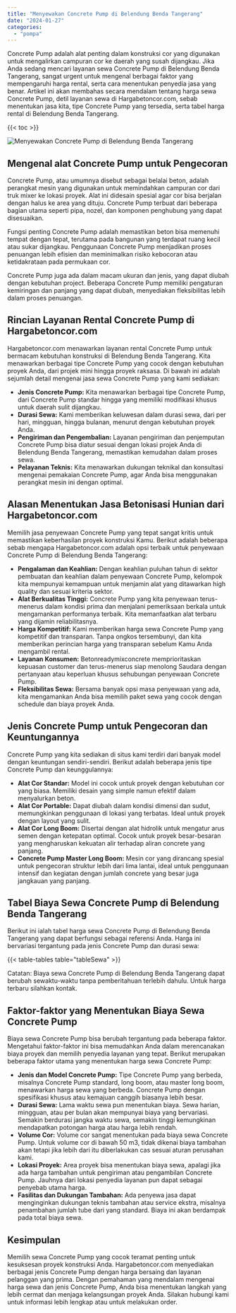 ```yaml
---
title: "Menyewakan Concrete Pump di Belendung Benda Tangerang"
date: "2024-01-27"
categories: 
  - "pompa"
---
```




Concrete Pump adalah alat penting dalam konstruksi cor yang digunakan untuk mengalirkan campuran cor ke daerah yang susah dijangkau. Jika Anda sedang mencari layanan sewa Concrete Pump di Belendung Benda Tangerang, sangat urgent untuk mengenal berbagai faktor yang mempengaruhi harga rental, serta cara menentukan penyedia jasa yang benar. Artikel ini akan membahas secara mendalam tentang harga sewa Concrete Pump, detil layanan sewa di Hargabetoncor.com, sebab menentukan jasa kita, tipe Concrete Pump yang tersedia, serta tabel harga rental di Belendung Benda Tangerang.

{{< toc >}}

![Menyewakan Concrete Pump di Belendung Benda Tangerang](https://hargareadymixid.github.io/pompa/concrete-pump%20(21).png)

## Mengenal alat Concrete Pump untuk Pengecoran

Concrete Pump, atau umumnya disebut sebagai belalai beton, adalah perangkat mesin yang digunakan untuk memindahkan campuran cor dari truk mixer ke lokasi proyek. Alat ini didesain spesial agar cor bisa berjalan dengan halus ke area yang dituju. Concrete Pump terbuat dari beberapa bagian utama seperti pipa, nozel, dan komponen penghubung yang dapat disesuaikan.

Fungsi penting Concrete Pump adalah memastikan beton bisa memenuhi tempat dengan tepat, terutama pada bangunan yang terdapat ruang kecil atau sukar dijangkau. Penggunaan Concrete Pump menjadikan proses penuangan lebih efisien dan meminimalkan risiko kebocoran atau ketidakrataan pada permukaan cor.

Concrete Pump juga ada dalam macam ukuran dan jenis, yang dapat diubah dengan kebutuhan project. Beberapa Concrete Pump memiliki pengaturan kemiringan dan panjang yang dapat diubah, menyediakan fleksibilitas lebih dalam proses penuangan.

## Rincian Layanan Rental Concrete Pump di Hargabetoncor.com

Hargabetoncor.com menawarkan layanan rental Concrete Pump untuk bermacam kebutuhan konstruksi di Belendung Benda Tangerang. Kita menawarkan berbagai tipe Concrete Pump yang cocok dengan kebutuhan proyek Anda, dari projek mini hingga proyek raksasa. Di bawah ini adalah sejumlah detail mengenai jasa sewa Concrete Pump yang kami sediakan:

- **Jenis Concrete Pump:** Kita menawarkan berbagai tipe Concrete Pump, dari Concrete Pump standar hingga yang memiliki modifikasi khusus untuk daerah sulit dijangkau.
- **Durasi Sewa:** Kami memberikan keluwesan dalam durasi sewa, dari per hari, mingguan, hingga bulanan, menurut dengan kebutuhan proyek Anda.
- **Pengiriman dan Pengembalian:** Layanan pengiriman dan penjemputan Concrete Pump bisa diatur sesuai dengan lokasi projek Anda di Belendung Benda Tangerang, memastikan kemudahan dalam proses sewa.
- **Pelayanan Teknis:** Kita menawarkan dukungan teknikal dan konsultasi mengenai pemakaian Concrete Pump, agar Anda bisa menggunakan perangkat mesin ini dengan optimal.

## Alasan Menentukan Jasa Betonisasi Hunian dari Hargabetoncor.com

Memilih jasa penyewaan Concrete Pump yang tepat sangat kritis untuk memastikan keberhasilan proyek konstruksi Kamu. Berikut adalah beberapa sebab mengapa Hargabetoncor.com adalah opsi terbaik untuk penyewaan Concrete Pump di Belendung Benda Tangerang:

- **Pengalaman dan Keahlian:** Dengan keahlian puluhan tahun di sektor pembuatan dan keahlian dalam penyewaan Concrete Pump, kelompok kita mempunyai kemampuan untuk menjamin alat yang ditawarkan high quality dan sesuai kriteria sektor.
- **Alat Berkualitas Tinggi:** Concrete Pump yang kita penyewaan terus-menerus dalam kondisi prima dan menjalani pemeriksaan berkala untuk mengamankan performanya terbaik. Kita memanfaatkan alat terbaru yang dijamin reliabilitasnya.
- **Harga Kompetitif:** Kami memberikan harga sewa Concrete Pump yang kompetitif dan transparan. Tanpa ongkos tersembunyi, dan kita memberikan perincian harga yang transparan sebelum Kamu Anda mengambil rental.
- **Layanan Konsumen:** Betonreadymixconcrete memprioritaskan kepuasan customer dan terus-menerus siap menolong Saudara dengan pertanyaan atau keperluan khusus sehubungan penyewaan Concrete Pump.
- **Fleksibilitas Sewa:** Bersama banyak opsi masa penyewaan yang ada, kita mengamankan Anda bisa memilih paket sewa yang cocok dengan schedule dan biaya proyek Anda.

## Jenis Concrete Pump untuk Pengecoran dan Keuntungannya

Concrete Pump yang kita sediakan di situs kami terdiri dari banyak model dengan keuntungan sendiri-sendiri. Berikut adalah beberapa jenis tipe Concrete Pump dan keunggulannya:

- **Alat Cor Standar:** Model ini cocok untuk proyek dengan kebutuhan cor yang biasa. Memiliki desain yang simple namun efektif dalam menyalurkan beton.
- **Alat Cor Portable:** Dapat diubah dalam kondisi dimensi dan sudut, memungkinkan penggunaan di lokasi yang terbatas. Ideal untuk proyek dengan layout yang sulit.
- **Alat Cor Long Boom:** Disertai dengan alat hidrolik untuk mengatur arus semen dengan ketepatan optimal. Cocok untuk proyek besar-besaran yang mengharuskan kekuatan alir terhadap aliran concrete yang panjang.
- **Concrete Pump Master Long Boom:** Mesin cor yang dirancang spesial untuk pengecoran struktur lebih dari lima lantai, ideal untuk penggunaan intensif dan kegiatan dengan jumlah concrete yang besar juga jangkauan yang panjang.

## Tabel Biaya Sewa Concrete Pump di Belendung Benda Tangerang

Berikut ini ialah tabel harga sewa Concrete Pump di Belendung Benda Tangerang yang dapat berfungsi sebagai referensi Anda. Harga ini bervariasi tergantung pada jenis Concrete Pump dan durasi sewa:

{{< table-tables table="tableSewa" >}}

Catatan: Biaya sewa Concrete Pump di Belendung Benda Tangerang dapat berubah sewaktu-waktu tanpa pemberitahuan terlebih dahulu. Untuk harga terbaru silahkan kontak.

## Faktor-faktor yang Menentukan Biaya Sewa Concrete Pump

Biaya sewa Concrete Pump bisa berubah tergantung pada beberapa faktor. Mengetahui faktor-faktor ini bisa memudahkan Anda dalam merencanakan biaya proyek dan memilih penyedia layanan yang tepat. Berikut merupakan beberapa faktor utama yang menentukan harga sewa Concrete Pump:

- **Jenis dan Model Concrete Pump:** Tipe Concrete Pump yang berbeda, misalnya Concrete Pump standard, long boom, atau master long boom, menawarkan harga sewa yang berbeda. Concrete Pump dengan spesifikasi khusus atau kemajuan canggih biasanya lebih besar.
- **Durasi Sewa:** Lama waktu sewa pun menentukan biaya. Sewa harian, mingguan, atau per bulan akan mempunyai biaya yang bervariasi. Semakin berdurasi jangka waktu sewa, semakin tinggi kemungkinan mendapatkan potongan harga atau harga lebih rendah.
- **Volume Cor:** Volume cor sangat menentukan pada biaya sewa Concrete Pump. Untuk volume cor di bawah 50 m3, tidak dikenai biaya tambahan akan tetapi jika lebih dari itu diberlakukan cas sesuai aturan perusahan kami.
- **Lokasi Proyek:** Area proyek bisa menentukan biaya sewa, apalagi jika ada harga tambahan untuk pengiriman atau pengambilan Concrete Pump. Jauhnya dari lokasi penyedia layanan pun dapat sebagai penyebab utama harga.
- **Fasilitas dan Dukungan Tambahan:** Ada penyewa jasa dapat menginginkan dukungan teknis tambahan atau service ekstra, misalnya penambahan jumlah tube dari yang standard. Biaya ini akan berdampak pada total biaya sewa.

## Kesimpulan

Memilih sewa Concrete Pump yang cocok teramat penting untuk kesuksesan proyek konstruksi Anda. Hargabetoncor.com menyediakan berbagai jenis Concrete Pump dengan harga bersaing dan layanan pelanggan yang prima. Dengan pemahaman yang mendalam mengenai harga sewa dan jenis Concrete Pump, Anda bisa menentukan langkah yang lebih cermat dan menjaga kelangsungan proyek Anda. Silakan hubungi kami untuk informasi lebih lengkap atau untuk melakukan order.
